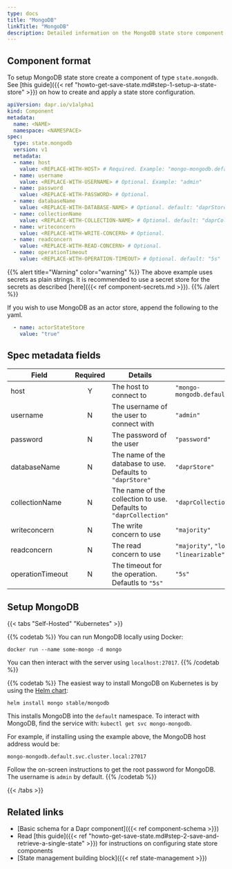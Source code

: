 ```yaml
---
type: docs
title: "MongoDB"
linkTitle: "MongoDB"
description: Detailed information on the MongoDB state store component
---
```


## Component format

To setup MongoDB state store create a component of type `state.mongodb`. See [this guide]({{< ref "howto-get-save-state.md#step-1-setup-a-state-store" >}}) on how to create and apply a state store configuration.


```yaml
apiVersion: dapr.io/v1alpha1
kind: Component
metadata:
  name: <NAME>
  namespace: <NAMESPACE>
spec:
  type: state.mongodb
  version: v1
  metadata:
  - name: host
    value: <REPLACE-WITH-HOST> # Required. Example: "mongo-mongodb.default.svc.cluster.local:27017"
  - name: username
    value: <REPLACE-WITH-USERNAME> # Optional. Example: "admin"
  - name: password
    value: <REPLACE-WITH-PASSWORD> # Optional.
  - name: databaseName
    value: <REPLACE-WITH-DATABASE-NAME> # Optional. default: "daprStore"
  - name: collectionName
    value: <REPLACE-WITH-COLLECTION-NAME> # Optional. default: "daprCollection"
  - name: writeconcern
    value: <REPLACE-WITH-WRITE-CONCERN> # Optional.
  - name: readconcern
    value: <REPLACE-WITH-READ-CONCERN> # Optional.
  - name: operationTimeout
    value: <REPLACE-WITH-OPERATION-TIMEOUT> # Optional. default: "5s"
```

{{% alert title="Warning" color="warning" %}}
The above example uses secrets as plain strings. It is recommended to use a secret store for the secrets as described [here]({{< ref component-secrets.md >}}).
{{% /alert %}}

If you wish to use MongoDB as an actor store, append the following to the yaml.

```yaml
  - name: actorStateStore
    value: "true"
```


## Spec metadata fields

| Field            | Required | Details                                                           | Example                                                               |
| ---------------- |:--------:| ----------------------------------------------------------------- | --------------------------------------------------------------------- |
| host             |    Y     | The host to connect to                                            | `"mongo-mongodb.default.svc.cluster.local:27017"`                     |
| username         |    N     | The username of the user to connect with                          | `"admin"`                                                             |
| password         |    N     | The password of the user                                          | `"password"`                                                          |
| databaseName     |    N     | The name of the database to use. Defaults to `"daprStore"`        | `"daprStore"`                                                         |
| collectionName   |    N     | The name of the collection to use. Defaults to `"daprCollection"` | `"daprCollection"`                                                    |
| writeconcern     |    N     | The write concern to use                                          | `"majority"`                                                          |
| readconcern      |    N     | The read concern to use                                           | `"majority"`, `"local"`,`"available"`, `"linearizable"`, `"snapshot"` |
| operationTimeout |    N     | The timeout for the operation. Defautls to `"5s"`                 | `"5s"`                                                                |

## Setup MongoDB

{{< tabs "Self-Hosted" "Kubernetes" >}}

{{% codetab %}}
You can run MongoDB locally using Docker:

```
docker run --name some-mongo -d mongo
```

You can then interact with the server using `localhost:27017`.
{{% /codetab %}}

{{% codetab %}}
The easiest way to install MongoDB on Kubernetes is by using the [Helm chart](https://github.com/helm/charts/tree/master/stable/mongodb):

```
helm install mongo stable/mongodb
```

This installs MongoDB into the `default` namespace. To interact with MongoDB, find the service with: `kubectl get svc mongo-mongodb`.

For example, if installing using the example above, the MongoDB host address would be:

`mongo-mongodb.default.svc.cluster.local:27017`


Follow the on-screen instructions to get the root password for MongoDB. The username is `admin` by default.
{{% /codetab %}}

{{< /tabs >}}

## Related links
- [Basic schema for a Dapr component]({{< ref component-schema >}})
- Read [this guide]({{< ref "howto-get-save-state.md#step-2-save-and-retrieve-a-single-state" >}}) for instructions on configuring state store components
- [State management building block]({{< ref state-management >}})
